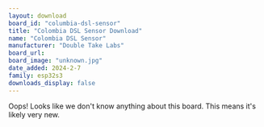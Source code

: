 ```yaml
---
layout: download
board_id: "columbia-dsl-sensor"
title: "Colombia DSL Sensor Download"
name: "Colombia DSL Sensor"
manufacturer: "Double Take Labs"
board_url:
board_image: "unknown.jpg"
date_added: 2024-2-7
family: esp32s3
downloads_display: false
---
```


Oops! Looks like we don't know anything about this board. This means it's likely very new.
